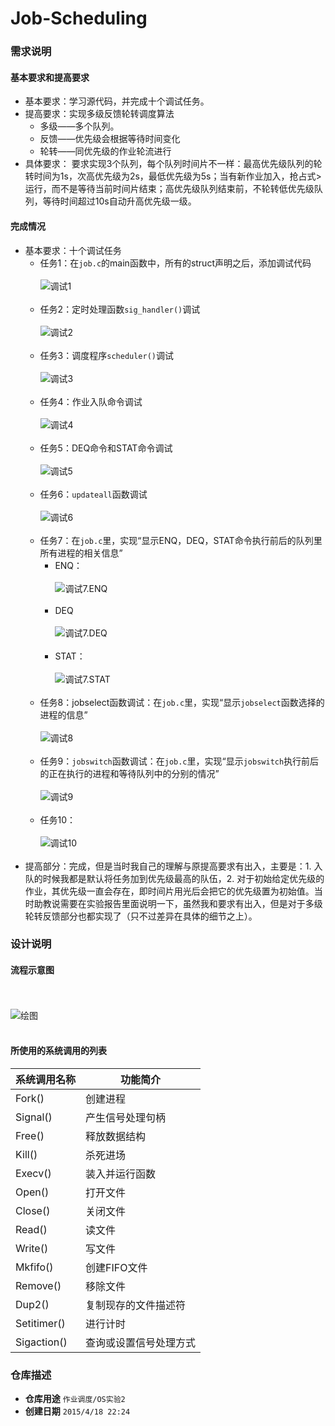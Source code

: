 # Job-Scheduling
### 需求说明
#### 基本要求和提高要求
* 基本要求：学习源代码，并完成十个调试任务。
* 提高要求：实现多级反馈轮转调度算法
	* 多级——多个队列。
	* 反馈——优先级会根据等待时间变化
	* 轮转——同优先级的作业轮流进行
* 具体要求：
要求实现3个队列，每个队列时间片不一样：最高优先级队列的轮转时间为1s，次高优先级为2s，最低优先级为5s；当有新作业加入，抢占式>运行，而不是等待当前时间片结束；高优先级队列结束前，不轮转低优先级队列，等待时间超过10s自动升高优先级一级。


#### 完成情况
* 基本要求：十个调试任务
	*	任务1：在`job.c`的main函数中，所有的struct声明之后，添加调试代码
</br></br>
![调试1](https://raw.githubusercontent.com/oscourseB615/Job-Scheduling/master/images/Debug.1.png)
</br></br>
	* 	任务2：定时处理函数`sig_handler()`调试
</br></br>
![调试2](https://raw.githubusercontent.com/oscourseB615/Job-Scheduling/master/images/Debug.2.png)
</br></br>
	* 	任务3：调度程序`scheduler()`调试
</br></br>
![调试3](https://raw.githubusercontent.com/oscourseB615/Job-Scheduling/master/images/Debug.3.png)
</br></br>
	* 	任务4：作业入队命令调试
</br></br>
![调试4](https://raw.githubusercontent.com/oscourseB615/Job-Scheduling/master/images/Debug.4.png)
</br></br>
	* 	任务5：DEQ命令和STAT命令调试
</br></br>
![调试5](https://raw.githubusercontent.com/oscourseB615/Job-Scheduling/master/images/Debug.5.png)
</br></br>
	* 	任务6：`updateall`函数调试
</br></br>
![调试6](https://raw.githubusercontent.com/oscourseB615/Job-Scheduling/master/images/Debug.6.png)
</br></br>
	* 任务7：在`job.c`里，实现“显示ENQ，DEQ，STAT命令执行前后的队列里所有进程的相关信息”
		* ENQ：
</br></br>
![调试7.ENQ](https://raw.githubusercontent.com/oscourseB615/Job-Scheduling/master/images/Debug.7.ENQ.png)
</br></br>
		* DEQ
</br></br>
![调试7.DEQ](https://raw.githubusercontent.com/oscourseB615/Job-Scheduling/master/images/Debug.7.DEQ.png)
</br></br>
		* STAT：
</br></br>
![调试7.STAT](https://raw.githubusercontent.com/oscourseB615/Job-Scheduling/master/images/Debug.7.STAT.png)
</br></br>
	* 	任务8：jobselect函数调试：在`job.c`里，实现“显示`jobselect`函数选择的进程的信息”
</br></br>
![调试8](https://raw.githubusercontent.com/oscourseB615/Job-Scheduling/master/images/Debug.8.png)
</br></br>
	* 任务9：`jobswitch`函数调试：在`job.c`里，实现“显示`jobswitch`执行前后的正在执行的进程和等待队列中的分别的情况”
</br></br>
![调试9](https://raw.githubusercontent.com/oscourseB615/Job-Scheduling/master/images/Debug.9.png)
</br></br>
	* 任务10：
</br></br>
![调试10](https://raw.githubusercontent.com/oscourseB615/Job-Scheduling/master/images/Debug.10.png)
</br></br>
* 提高部分：完成，但是当时我自己的理解与原提高要求有出入，主要是：1. 入队的时候我都是默认将任务加到优先级最高的队伍，2. 对于初始给定优先级的作业，其优先级一直会存在，即时间片用光后会把它的优先级置为初始值。当时助教说需要在实验报告里面说明一下，虽然我和要求有出入，但是对于多级轮转反馈部分也都实现了（只不过差异在具体的细节之上）。
### 设计说明
#### 流程示意图
</br></br>
![绘图](https://raw.githubusercontent.com/oscourseB615/Job-Scheduling/master/images/%E7%BB%98%E5%9B%BE1.png)
</br></br>
#### 所使用的系统调用的列表
|系统调用名称|功能简介|
|----------|-------|
|Fork()	|创建进程|
|Signal()|	产生信号处理句柄|
|Free()	|释放数据结构|
|Kill()	|杀死进场|
|Execv()|	装入并运行函数|
|Open()	|打开文件|
|Close()	|关闭文件|
|Read()	|读文件|
|Write()	|写文件|
|Mkfifo()|	创建FIFO文件|
|Remove()	|移除文件|
|Dup2()	|复制现存的文件描述符|
|Setitimer()|	进行计时|
|Sigaction()|	查询或设置信号处理方式|


### 仓库描述
* **仓库用途** `作业调度/OS实验2` </br>
* **创建日期** `2015/4/18 22:24` </br>
